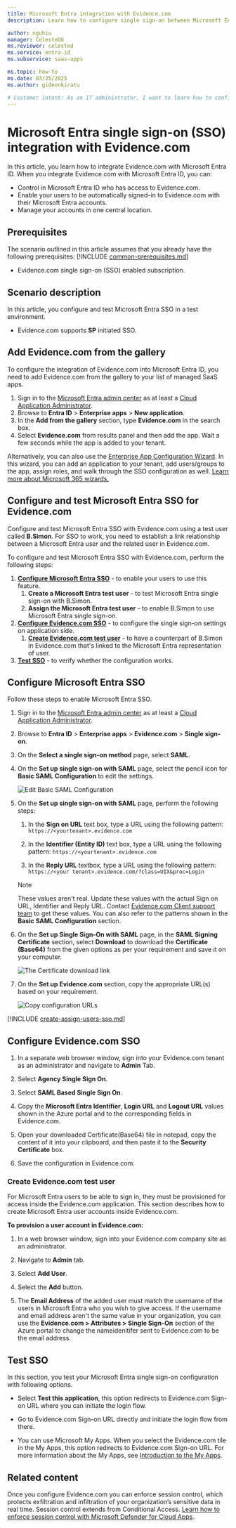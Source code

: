 ```yaml
---
title: Microsoft Entra integration with Evidence.com
description: Learn how to configure single sign-on between Microsoft Entra ID and Evidence.com.

author: nguhiu
manager: CelesteDG
ms.reviewer: celested
ms.service: entra-id
ms.subservice: saas-apps

ms.topic: how-to
ms.date: 03/25/2025
ms.author: gideonkiratu

# Customer intent: As an IT administrator, I want to learn how to configure single sign-on between Microsoft Entra ID and Evidence.com so that I can control who has access to Evidence.com, enable automatic sign-in with Microsoft Entra accounts, and manage my accounts in one central location.
---
```


# Microsoft Entra single sign-on (SSO) integration with Evidence.com

In this article,  you learn how to integrate Evidence.com with Microsoft Entra ID. When you integrate Evidence.com with Microsoft Entra ID, you can:

* Control in Microsoft Entra ID who has access to Evidence.com.
* Enable your users to be automatically signed-in to Evidence.com with their Microsoft Entra accounts.
* Manage your accounts in one central location.

## Prerequisites
The scenario outlined in this article assumes that you already have the following prerequisites:
[!INCLUDE [common-prerequisites.md](~/identity/saas-apps/includes/common-prerequisites.md)]
* Evidence.com single sign-on (SSO) enabled subscription.

## Scenario description

In this article,  you configure and test Microsoft Entra SSO in a test environment.

* Evidence.com supports **SP** initiated SSO.

## Add Evidence.com from the gallery

To configure the integration of Evidence.com into Microsoft Entra ID, you need to add Evidence.com from the gallery to your list of managed SaaS apps.

1. Sign in to the [Microsoft Entra admin center](https://entra.microsoft.com) as at least a [Cloud Application Administrator](~/identity/role-based-access-control/permissions-reference.md#cloud-application-administrator).
1. Browse to **Entra ID** > **Enterprise apps** > **New application**.
1. In the **Add from the gallery** section, type **Evidence.com** in the search box.
1. Select **Evidence.com** from results panel and then add the app. Wait a few seconds while the app is added to your tenant.

 Alternatively, you can also use the [Enterprise App Configuration Wizard](https://portal.office.com/AdminPortal/home?Q=Docs#/azureadappintegration). In this wizard, you can add an application to your tenant, add users/groups to the app, assign roles, and walk through the SSO configuration as well. [Learn more about Microsoft 365 wizards.](/microsoft-365/admin/misc/azure-ad-setup-guides)

<a name='configure-and-test-azure-ad-sso-for-evidencecom'></a>

## Configure and test Microsoft Entra SSO for Evidence.com

Configure and test Microsoft Entra SSO with Evidence.com using a test user called **B.Simon**. For SSO to work, you need to establish a link relationship between a Microsoft Entra user and the related user in Evidence.com.

To configure and test Microsoft Entra SSO with Evidence.com, perform the following steps:

1. **[Configure Microsoft Entra SSO](#configure-azure-ad-sso)** - to enable your users to use this feature.
    1. **Create a Microsoft Entra test user** - to test Microsoft Entra single sign-on with B.Simon.
    1. **Assign the Microsoft Entra test user** - to enable B.Simon to use Microsoft Entra single sign-on.
1. **[Configure Evidence.com SSO](#configure-evidencecom-sso)** - to configure the single sign-on settings on application side.
    1. **[Create Evidence.com test user](#create-evidencecom-test-user)** - to have a counterpart of B.Simon in Evidence.com that's linked to the Microsoft Entra representation of user.
1. **[Test SSO](#test-sso)** - to verify whether the configuration works.

<a name='configure-azure-ad-sso'></a>

## Configure Microsoft Entra SSO

Follow these steps to enable Microsoft Entra SSO.

1. Sign in to the [Microsoft Entra admin center](https://entra.microsoft.com) as at least a [Cloud Application Administrator](~/identity/role-based-access-control/permissions-reference.md#cloud-application-administrator).
1. Browse to **Entra ID** > **Enterprise apps** > **Evidence.com** > **Single sign-on**.
1. On the **Select a single sign-on method** page, select **SAML**.
1. On the **Set up single sign-on with SAML** page, select the pencil icon for **Basic SAML Configuration** to edit the settings.

   ![Edit Basic SAML Configuration](common/edit-urls.png)

1. On the **Set up single sign-on with SAML** page, perform the following steps:

    1. In the **Sign on URL** text box, type a URL using the following pattern:
    `https://<yourtenant>.evidence.com`

    1. In the **Identifier (Entity ID)** text box, type a URL using the following pattern:
    `https://<yourtenant>.evidence.com`

    1. In the **Reply URL** textbox, type a URL using the following pattern: 
    `https://<your tenant>.evidence.com/?class=UIX&proc=Login`

    > [!NOTE]
    > These values aren't real. Update these values with the actual Sign on URL, Identifier and Reply URL. Contact [Evidence.com Client support team](https://my.axon.com/s/contactsupport) to get these values. You can also refer to the patterns shown in the **Basic SAML Configuration** section.

1. On the **Set up Single Sign-On with SAML** page, in the **SAML Signing Certificate** section, select **Download** to download the **Certificate (Base64)** from the given options as per your requirement and save it on your computer.

    ![The Certificate download link](common/certificatebase64.png)

1. On the **Set up Evidence.com** section, copy the appropriate URL(s) based on your requirement.

    ![Copy configuration URLs](common/copy-configuration-urls.png)

<a name='create-an-azure-ad-test-user'></a>

[!INCLUDE [create-assign-users-sso.md](~/identity/saas-apps/includes/create-assign-users-sso.md)]

## Configure Evidence.com SSO

1. In a separate web browser window, sign into your Evidence.com tenant as an administrator and navigate to **Admin** Tab.

2. Select **Agency Single Sign On**.

3. Select **SAML Based Single Sign On**.

4. Copy the **Microsoft Entra Identifier**, **Login URL** and **Logout URL** values shown in the Azure portal and to the corresponding fields in Evidence.com.

5. Open your downloaded Certificate(Base64) file in notepad, copy the content of it into your clipboard, and then paste it to the **Security Certificate** box. 

6. Save the configuration in Evidence.com.

### Create Evidence.com test user

For Microsoft Entra users to be able to sign in, they must be provisioned for access inside the Evidence.com application. This section describes how to create Microsoft Entra user accounts inside Evidence.com.

**To provision a user account in Evidence.com:**

1. In a web browser window, sign into your Evidence.com company site as an administrator.

2. Navigate to **Admin** tab.

3. Select **Add User**.

4. Select the **Add** button.

5. The **Email Address** of the added user must match the username of the users in Microsoft Entra who you wish to give access. If the username and email address aren't the same value in your organization, you can use the **Evidence.com > Attributes > Single Sign-On** section of the Azure portal to change the nameidenitifer sent to Evidence.com to be the email address.

## Test SSO 

In this section, you test your Microsoft Entra single sign-on configuration with following options. 

* Select **Test this application**, this option redirects to Evidence.com Sign-on URL where you can initiate the login flow. 

* Go to Evidence.com Sign-on URL directly and initiate the login flow from there.

* You can use Microsoft My Apps. When you select the Evidence.com tile in the My Apps, this option redirects to Evidence.com Sign-on URL. For more information about the My Apps, see [Introduction to the My Apps](https://support.microsoft.com/account-billing/sign-in-and-start-apps-from-the-my-apps-portal-2f3b1bae-0e5a-4a86-a33e-876fbd2a4510).

## Related content

Once you configure Evidence.com you can enforce session control, which protects exfiltration and infiltration of your organization’s sensitive data in real time. Session control extends from Conditional Access. [Learn how to enforce session control with Microsoft Defender for Cloud Apps](/cloud-app-security/proxy-deployment-aad).
